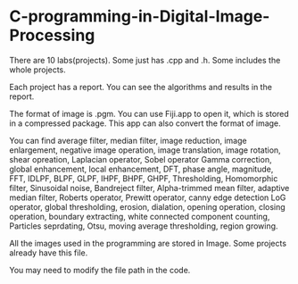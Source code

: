 # C-programming-in-Digital-Image-Processing

There are 10 labs(projects). Some just has .cpp and .h. Some includes the whole projects.

Each project has a report. You can see the algorithms and results in the report.

The format of image is .pgm. You can use Fiji.app to open it, which is stored in a compressed package. This app can also convert the format of image.

You can find average filter, median filter, image reduction, image enlargement, negative image operation, image translation, image rotation, shear opreation, Laplacian operator, Sobel operator Gamma correction, global enhancement, local enhancement, DFT, phase angle, magnitude, FFT, IDLPF, BLPF, GLPF, IHPF, BHPF, GHPF, Thresholding, Homomorphic filter, Sinusoidal noise, Bandreject filter, Alpha-trimmed mean filter, adaptive median filter, Roberts operator, Prewitt operator, canny edge detection LoG operator, global thresholding, erosion, dialation, opening operation, closing operation, boundary extracting, white connected component counting, Particles 
seprdating, Otsu, moving average thresholding, region growing.

All the images used in the programming are stored in Image. Some projects already have this file.

You may need to modify the file path in the code.
